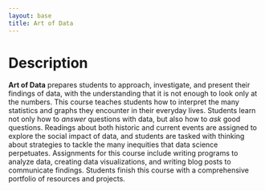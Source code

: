 ```yaml
---
layout: base
title: Art of Data
---
```

# Description
**Art of Data** prepares students to approach, investigate, and present their findings of data, with the understanding that it is not enough to look only at the numbers. This course teaches students how to interpret the many statistics and graphs they encounter in their everyday lives. Students learn not only how to _answer_ questions with data, but also how to _ask_ good questions. Readings about both historic and current events are assigned to explore the social impact of data, and students are tasked with thinking about strategies to tackle the many inequities that data science perpetuates. Assignments for this course include writing programs to analyze data, creating data visualizations, and writing blog posts to communicate findings. Students finish this course with a comprehensive portfolio of resources and projects.

[office]: https://calendar.google.com/calendar/selfsched?sstoken=UUY4RDhDalJGdmFqfGRlZmF1bHR8Mzg4NTVhZGFiNmQ3NDBmM2NjNWIzZmI4ODM0OWUwYjE